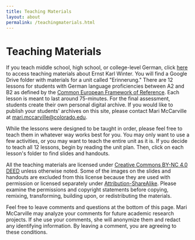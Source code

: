```yaml
---
title: Teaching Materials
layout: about
permalink: /teachingmaterials.html
---
```


# Teaching Materials 

If you teach middle school, high school, or college-level German, click [here](https://drive.google.com/drive/folders/1qUFjtANOm1kX6L6RChtfLrqijrOSyv_f?usp=sharing) to access teaching materials about Ernst Karl Winter. You will find a Google Drive folder with materials for a unit called "Erinnerung." There are 12 lessons for students with German language proficiencies between A2 and B2 as defined by the [Common European Framework of Reference](https://www.coe.int/en/web/common-european-framework-reference-languages/level-descriptions). Each lesson is meant to last around 75-minutes. For the final assessment, students create their own personal digital archive. If you would like to publish your students' archives on this site, please contact Mari McCarville at mari.mccarville@colorado.edu. 

While the lessons were designed to be taught in order, please feel free to teach them in whatever way works best for you. You may only want to use a few activities, or you may want to teach the entire unit as it is. If you decide to teach all 12 lessons, begin by reading the unit plan. Then, click on each lesson's folder to find slides and handouts.    

All the teaching materials are licensed under [Creative Commons BY-NC 4.0 DEED](https://creativecommons.org/licenses/by-nc/4.0/) unless otherwise noted. Some of the images on the slides and handouts are excluded from this license because they are used with permission or licensed separately under [Attribution-ShareAlike](https://guides.lib.umich.edu/creativecommons/licenses). Please examine the permissions and copyright statements before copying, remixing, transforming, building upon, or redistributing the materials.     

Feel free to leave comments and questions at the bottom of this page. Mari McCarville may analyze your comments for future academic research projects. If she use your comments, she will anonymize them and redact any identifying information. By leaving a comment, you are agreeing to these conditions. 
